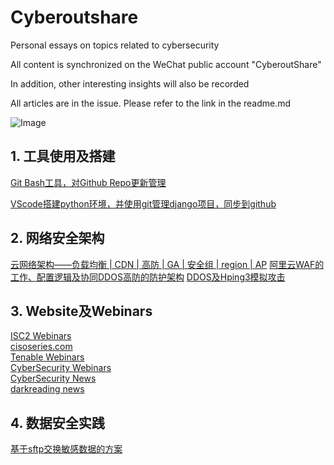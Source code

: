 # Cyberoutshare
Personal essays on topics related to cybersecurity   

All content is synchronized on the WeChat public account "CyberoutShare"  

In addition, other interesting insights will also be recorded

All articles are in the issue. Please refer to the link in the readme.md

![Image](https://github.com/user-attachments/assets/21403e10-2a4e-4a2d-8b3e-2659a126c37c)

## 1. 工具使用及搭建
[Git Bash工具，对Github Repo更新管理](https://github.com/RanrayD/Cyberoutshare/issues/2)  

[VScode搭建python环境，并使用git管理django项目，同步到github](https://github.com/RanrayD/Cyberoutshare/issues/6)

## 2. 网络安全架构
[云网络架构——负载均衡 | CDN | 高防 | GA | 安全组 | region | AP](https://github.com/RanrayD/Cyberoutshare/issues/4)
[阿里云WAF的工作、配置逻辑及协同DDOS高防的防护架构](https://github.com/RanrayD/Cyberoutshare/issues/10)
[DDOS及Hping3模拟攻击](https://github.com/RanrayD/Cyberoutshare/issues/3)

## 3. Website及Webinars
[ISC2 Webinars](https://www.isc2.org/professional-development/webinars)  
[cisoseries.com](https://cisoseries.com/)  
[Tenable Webinars](https://zh-tw.tenable.com/webinars?mkt_tok=OTM0LVhRQi01NjgAAAF_1t8qaEfOQXTErIIqDGiIvHa-wT0eRz529HEOu_Hz3h3WXKPrkn0la-nh-1tZXBsqP9gKN6UoSBbF34cWnKaK9S9T1KeM-dnZwqMOMc9rsN2-Z48o&title=&field_language_target_id=All&field_event_region_target_id=All&field_collateral_products_target_id=All&field_collateral_topic_target_id=All&field_collateral_industries_target_id=All&page=21)  
[CyberSecurity Webinars](https://www.cybersecurity-forum.org/webinars/)  
[CyberSecurity News](https://www.securityweek.com/)  
[darkreading news](https://www.darkreading.com/)  

## 4. 数据安全实践
[基于sftp交换敏感数据的方案](https://github.com/RanrayD/Cyberoutshare/issues/8)

